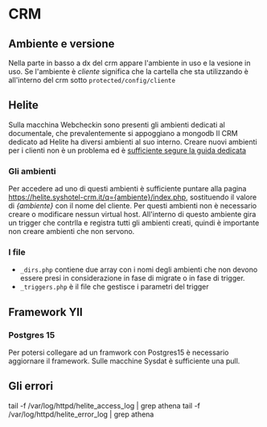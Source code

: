 # CRM

## Ambiente e versione
Nella parte in basso a dx del crm appare l'ambiente in uso e la vesione in uso.
Se l'ambiente è *cliente* significa che la cartella che sta utilizzando è all'interno del crm sotto `protected/config/cliente`


## Helite
Sulla macchina Webcheckin sono presenti gli ambienti dedicati al documentale, che prevalentemente si appoggiano a mongodb
Il CRM dedicato ad Helite ha diversi ambienti al suo interno. Creare nuovi ambienti per i clienti non è un problema ed è [sufficiente segure la guida dedicata](./Wiki/01.Creazione%20ambiente%20CRM%20(multitenant%20e%20dedicato).md)

### Gli ambienti
Per accedere ad uno di questi ambienti è sufficiente puntare alla pagina
https://helite.syshotel-crm.it/q={ambiente}/index.php, sostituendo il valore di *{ambiente}* con il nome del cliente.
Per questi ambienti non è necessario creare o modificare nessun virtual host.
All'interno di questo ambiente gira un trigger che contrlla e registra tutti gli ambienti creati, quindi è importante non creare ambienti che non servono.

### I file 
- `_dirs.php` contiene due array con i nomi degli ambienti che non devono essere presi in considerazione in fase di migrate o in fase di trigger.
- `_triggers.php` è il file che gestisce i parametri del trigger




## Framework YII

### Postgres 15
Per potersi collegare ad un framwork con Postgres15 è necessario aggiornare il framework. Sulle macchine Sysdat è sufficiente una pull.




## Gli errori

 tail -f /var/log/httpd/helite_access_log | grep athena
  tail -f /var/log/httpd/helite_error_log | grep athena
